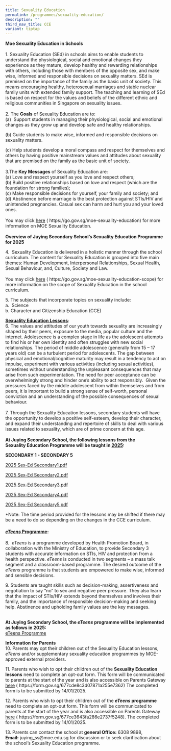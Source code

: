 ```yaml
---
title: Sexuality Education
permalink: /programmes/sexuality-education/
description: ""
third_nav_title: CCE
variant: tiptap
---
```

<p><strong>Moe Sexuality Education in Schools</strong>
<br>
<br>1.&nbsp;Sexuality Education (SEd) in schools aims to enable students to
understand the physiological, social and emotional changes they experience
as they mature, develop healthy and rewarding relationships with others,
including those with members of the opposite sex, and make wise, informed
and responsible decisions on sexuality matters. SEd is premised on the
importance of the family as the basic unit of society. This means encouraging
healthy, heterosexual marriages and stable nuclear family units with extended
family support. The teaching and learning of SEd is based on respect for
the values and beliefs of the different ethnic and religious communities
in Singapore on sexuality issues.
<br>
<br>2.&nbsp;The <strong>Goals</strong> of Sexuality Education are to:
<br>(a)&nbsp; Support students in managing their physiological, social and
emotional changes as they grow up and develop safe and healthy relationships.</p>
<p>(b) Guide students to make wise, informed and responsible decisions on
sexuality matters.</p>
<p>(c) Help students develop a moral compass and respect for themselves and
others by having positive mainstream values and attitudes about sexuality
that are premised on the family as the basic unit of society.
<br>
<br>3.The <strong>Key Messages</strong> of Sexuality Education are:
<br>(a) Love and respect yourself as you love and respect others;
<br>(b)&nbsp;Build positive relationships based on love and respect (which
are the foundation for strong families);
<br>(c)&nbsp;Make responsible decisions for yourself, your family and society;
and
<br>(d)&nbsp;Abstinence before marriage is the best protection against STIs/HIV
and unintended pregnancies. Casual sex can harm and hurt you and your loved
ones.
<br>
<br>You may click <a href="https://go.gov.sg/moe-sexuality-education" rel="noopener noreferrer nofollow" target="_blank">here</a> (
<a rel="noopener noreferrer nofollow" target="_blank">https://go.gov.sg/moe-sexuality-education</a>) for more information on
MOE Sexuality Education.
<br>
<br><strong>Overview of Juying Secondary School’s Sexuality Education Programme for 2025</strong>
</p>
<p>4.&nbsp; Sexuality Education is delivered in a holistic manner through
the school curriculum. The content for Sexuality Education is grouped into
five main themes: Human Development, Interpersonal Relationships, Sexual
Health, Sexual Behaviour, and, Culture, Society and Law.
<br>
<br>You may click <a href="https://go.gov.sg/moe-sexuality-education-scope" rel="noopener noreferrer nofollow" target="_blank">here</a> (
<a rel="noopener noreferrer nofollow" target="_blank">https://go.gov.sg/moe-sexuality-education-scope</a>) for more information
on the scope of Sexuality Education in the school curriculum.
<br>
</p>
<p>5.&nbsp;The subjects that incorporate topics on sexuality include:
<br>a.&nbsp; Science
<br>b. Character and Citizenship Education (CCE)
<br>
</p>
<p><strong><u>Sexuality Education Lessons</u></strong>:
<br>6.&nbsp;The values and attitudes of our youth towards sexuality are increasingly
shaped by their peers, exposure to the media, popular culture and the internet.
Adolescence is a complex stage in life as the adolescent attempts to find
his or her own identity and often struggles with new social relationships.
The period of middle adolescence (generally from 15 – 17 years old) can
be a turbulent period for adolescents. The gap between physical and emotional/cognitive
maturity may result in a tendency to act on impulse, experiment with various
activities (including sexual activities), sometimes without understanding
the unpleasant consequences that may arise from such experimentation. The
need for peer acceptance can be overwhelmingly strong and hinder one’s
ability to act responsibly.&nbsp; Given the pressures faced by the middle
adolescent from within themselves and from peers, it is important to build
a strong sense of self-worth, personal conviction and an understanding
of the possible consequences of sexual behaviour.
<br>
<br>7.&nbsp;Through the Sexuality Education lessons, secondary students will
have the opportunity to develop a positive self-esteem, develop their character,
and expand their understanding and repertoire of skills to deal with various
issues related to sexuality, which are of prime concern at this age.
<br>
<br><strong>At Juying Secondary School, the following lessons from the<br>Sexuality Education Programme will be taught in&nbsp;<u>2025</u>:</strong>
</p>
<p><strong>SECONDARY 1 - SECONDARY 5</strong>
</p>
<p></p>
<p><a href="https://docs.google.com/document/d/1j4PYZptx7sV6xz1miSnFRM-RuQ5l-vHE/edit?usp=sharing&amp;ouid=101558185724620304443&amp;rtpof=true&amp;sd=true" rel="noopener noreferrer nofollow" target="_blank">2025 Sex-Ed Secondary1.pdf</a>
</p>
<p></p>
<p><a href="https://docs.google.com/document/d/1E-Cz849K9vuyTtGGMIGfaxyiWQTpolvk/edit?usp=sharing&amp;ouid=101558185724620304443&amp;rtpof=true&amp;sd=true" rel="noopener noreferrer nofollow" target="_blank">2025 Sex-Ed Secondary2.pdf</a>
</p>
<p></p>
<p><a href="https://docs.google.com/document/d/1Imv7NuLdRjz-Mq961ErHDzwpaH0QhlwX/edit?usp=sharing&amp;ouid=101558185724620304443&amp;rtpof=true&amp;sd=true" rel="noopener noreferrer nofollow" target="_blank">2025 Sex-Ed Secondary3.pdf</a>
</p>
<p></p>
<p><a href="https://docs.google.com/document/d/1aOGxZQmmqkFH0IL9TjUCLEFuGTdThZgT/edit?usp=sharing&amp;ouid=101558185724620304443&amp;rtpof=true&amp;sd=true" rel="noopener noreferrer nofollow" target="_blank">2025 Sex-Ed Secondary4.pdf</a>
</p>
<p></p>
<p><a href="https://docs.google.com/document/d/1ur9xhV70h4CSFAj7lTCJtE6bX6p61PLE/edit?usp=sharing&amp;ouid=101558185724620304443&amp;rtpof=true&amp;sd=true" rel="noopener noreferrer nofollow" target="_blank">2025 Sex-Ed Secondary5.pdf</a>
</p>
<p>*Note: The time period provided for the lessons may be shifted if there
may be a need to do so depending on the changes in the CCE curriculum.
<br>
</p>
<h4><strong><em><u>eTeens</u></em><u> Programme</u></strong>:</h4>
<p>8.&nbsp;&nbsp;<em>eTeens</em> is a programme developed by Health Promotion
Board, in collaboration with the Ministry of Education, to provide Secondary
3 students with accurate information on STIs, HIV and protection from a
health perspective. <em>eTeens</em> is conducted in two segments – a mass
talk segment and a classroom-based programme. The desired outcome of the <em>eTeens</em> programme
is that students are empowered to make wise, informed and sensible decisions.</p>
<p>9.&nbsp;Students are taught skills such as decision-making, assertiveness
and negotiation to say “no” to sex and negative peer pressure. They also
learn that the impact of STIs/HIV extends beyond themselves and involves
their family, and the importance of responsible decision-making and seeking
help. Abstinence and upholding family values are the key messages.</p>
<p>
<br><strong>At Juying Secondary School, the <em>eTeens</em> programme will be implemented as follows in 2025:</strong>
<br><a href="https://docs.google.com/document/d/1mVXIT-Ja1_kAby1yE8NxwE8g8xyRvcME/edit?usp=sharing&amp;ouid=101558185724620304443&amp;rtpof=true&amp;sd=true" rel="noopener nofollow" target="_blank">eTeens Programme</a>
</p>
<p></p>
<p><strong>Information for Parents</strong>
<br>10.&nbsp;Parents may opt their children out of the Sexuality Education
lessons, <em>eTeens</em> and/or supplementary sexuality education programmes
by MOE-approved external providers.</p>
<p>11.&nbsp;Parents who wish to opt their children out of the <strong>Sexuality Education lessons</strong> need
to complete an opt-out form. This form will be communicated to parents
at the start of the year and is also accessible on Parents Gateway <u>here</u> (
<a rel="noopener noreferrer nofollow" target="_blank">https://form.gov.sg/677cde8c3d07871a255e7362</a>) The completed form is
to be submitted by 14/01/2025.</p>
<p>12.&nbsp;Parents who wish to opt their children out of the <strong><em>eTeens</em> programme</strong> need
to complete an opt-out form. This form will be communicated to parents
at the start of the year and is also accessible on Parents Gateway <u>here</u> (
<a rel="noopener noreferrer nofollow" target="_blank">https://form.gov.sg/677ce3643fa286e2737f5248</a>). The completed form
is to be submitted by 14/01/2025.</p>
<p>13.&nbsp;Parents can contact the school at <strong>general Office:</strong>&nbsp;6308
9898,
<br><strong>Email:</strong>&nbsp;<a rel="noopener noreferrer nofollow" target="_blank">juying_ss@moe.edu.sg</a> for
discussion or to seek clarification about the school’s Sexuality Education
programme.</p>